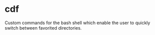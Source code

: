 # cdf
Custom commands for the bash shell which enable the user to quickly switch between favorited directories.
